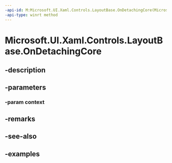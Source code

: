 ```yaml
---
-api-id: M:Microsoft.UI.Xaml.Controls.LayoutBase.OnDetachingCore(Microsoft.UI.Xaml.Controls.LayoutContext)
-api-type: winrt method
---
```


<!-- Method syntax.
virtual protected void LayoutBase.OnDetachingCore(LayoutContext context)
-->

# Microsoft.UI.Xaml.Controls.LayoutBase.OnDetachingCore

## -description

## -parameters
### -param context

## -remarks

## -see-also

## -examples


